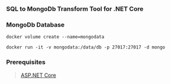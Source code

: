 ### SQL to MongoDb Transform Tool for .NET Core

### MongoDb Database 

    docker volume create --name=mongodata

    docker run -it -v mongodata:/data/db -p 27017:27017 -d mongo

### Prerequisites
> [ASP.NET Core](https://github.com/aspnet/Home)